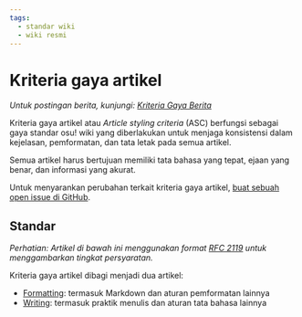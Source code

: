 ```yaml
---
tags:
  - standar wiki
  - wiki resmi
---
```


# Kriteria gaya artikel

*Untuk postingan berita, kunjungi: [Kriteria Gaya Berita](/wiki/News_Styling_Criteria)*

Kriteria gaya artikel atau *Article styling criteria* (ASC) berfungsi sebagai gaya standar osu! wiki yang diberlakukan untuk menjaga konsistensi dalam kejelasan, pemformatan, dan tata letak pada semua artikel.

Semua artikel harus bertujuan memiliki tata bahasa yang tepat, ejaan yang benar, dan informasi yang akurat.

Untuk menyarankan perubahan terkait kriteria gaya artikel, [buat sebuah open issue di GitHub](https://github.com/ppy/osu-wiki/issues/new).

## Standar

*Perhatian: Artikel di bawah ini menggunakan format [RFC 2119](https://tools.ietf.org/html/rfc2119) untuk menggambarkan tingkat persyaratan.*

Kriteria gaya artikel dibagi menjadi dua artikel:

- [Formatting](Formatting): termasuk Markdown dan aturan pemformatan lainnya
- [Writing](Writing): termasuk praktik menulis dan aturan tata bahasa lainnya
